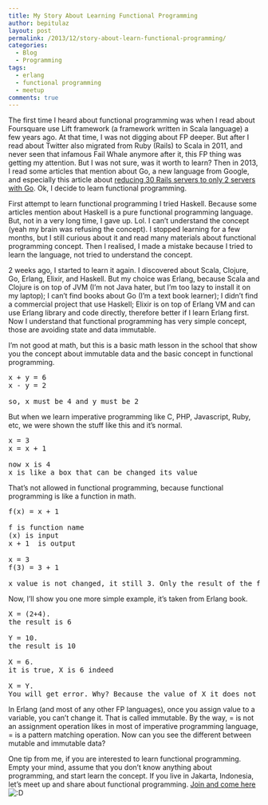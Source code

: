 ```yaml
---
title: My Story About Learning Functional Programming
author: bepitulaz
layout: post
permalink: /2013/12/story-about-learn-functional-programming/
categories:
  - Blog
  - Programming
tags:
  - erlang
  - functional programming
  - meetup
comments: true
---
```

The first time I heard about functional programming was when I read about Foursquare use Lift framework (a framework written in Scala language) a few years ago. At that time, I was not digging about FP deeper. But after I read about Twitter also migrated from Ruby (Rails) to Scala in 2011, and never seen that infamous Fail Whale anymore after it, this FP thing was getting my attention. But I was not sure, was it worth to learn? Then in 2013, I read some articles that mention about Go, a new language from Google, and especially this article about <a href="http://highscalability.com/blog/2013/3/13/ironio-moved-from-ruby-to-go-28-servers-cut-and-colossal-clu.html" target="_blank">reducing 30 Rails servers to only 2 servers with Go</a>. Ok, I decide to learn functional programming.

<!--more-->

First attempt to learn functional programming I tried Haskell. Because some articles mention about Haskell is a pure functional programming language. But, not in a very long time, I gave up. Lol. I can&#8217;t understand the concept (yeah my brain was refusing the concept). I stopped learning for a few months, but I still curious about it and read many materials about functional programming concept. Then I realised, I made a mistake because I tried to learn the language, not tried to understand the concept.

2 weeks ago, I started to learn it again. I discovered about Scala, Clojure, Go, Erlang, Elixir, and Haskell. But my choice was Erlang, because Scala and Clojure is on top of JVM (I&#8217;m not Java hater, but I&#8217;m too lazy to install it on my laptop); I can&#8217;t find books about Go (I&#8217;m a text book learner); I didn&#8217;t find a commercial project that use Haskell; Elixir is on top of Erlang VM and can use Erlang library and code directly, therefore better if I learn Erlang first. Now I understand that functional programming has very simple concept, those are avoiding state and data immutable.

I&#8217;m not good at math, but this is a basic math lesson in the school that show you the concept about immutable data and the basic concept in functional programming.

<pre>x + y = 6
x - y = 2

so, x must be 4 and y must be 2</pre>

But when we learn imperative programming like C, PHP, Javascript, Ruby, etc, we were shown the stuff like this and it&#8217;s normal.

<pre>x = 3
x = x + 1

now x is 4
x is like a box that can be changed its value</pre>

That&#8217;s not allowed in functional programming, because functional programming is like a function in math.

<pre>f(x) = x + 1

f is function name
(x) is input
x + 1  is output

x = 3
f(3) = 3 + 1 

x value is not changed, it still 3. Only the result of the function is changed.</pre>

Now, I&#8217;ll show you one more simple example, it&#8217;s taken from Erlang book.

<pre>X = (2+4).
the result is 6

Y = 10.
the result is 10

X = 6.
it is true, X is 6 indeed

X = Y.
You will get error. Why? Because the value of X it does not same with the value of Y.</pre>

In Erlang (and most of any other FP languages), once you assign value to a variable, you can&#8217;t change it. That is called immutable. By the way, = is not an assignment operation likes in most of imperative programming language, = is a pattern matching operation. Now can you see the different between mutable and immutable data?

One tip from me, if you are interested to learn functional programming. Empty your mind, assume that you don&#8217;t know anything about programming, and start learn the concept. If you live in Jakarta, Indonesia, let&#8217;s meet up and share about functional programming. <a title="Functional Programmer Meetup Jakarta" href="http://www.meetup.com/Functional-Programmers-Jakarta/" target="_blank">Join and come here</a> <img src="http://asep.co/wp-includes/images/smilies/icon_biggrin.gif" alt=":D" class="wp-smiley" />